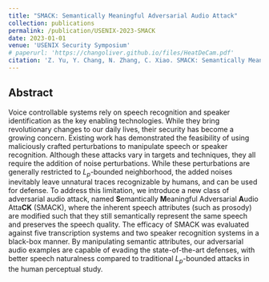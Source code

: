 ```yaml
---
title: "SMACK: Semantically Meaningful Adversarial Audio Attack"
collection: publications
permalink: /publication/USENIX-2023-SMACK
date: 2023-01-01
venue: 'USENIX Security Symposium'
# paperurl: 'https://changoliver.github.io/files/HeatDeCam.pdf'
citation: 'Z. Yu, Y. Chang, N. Zhang, C. Xiao. SMACK: Semantically Meaningful Adversarial Audio Attack. USENIX Security Symposium, 2023'
---
```

## Abstract
Voice controllable systems rely on speech recognition and speaker identification as the key enabling technologies. While they bring revolutionary changes to our daily lives, their security has become a growing concern. Existing work has demonstrated the feasibility of using maliciously crafted perturbations to manipulate speech or speaker recognition. Although these attacks vary in targets and techniques, they all require the addition of noise perturbations. While these perturbations are generally restricted to $L_{p}$-bounded neighborhood, the added noises inevitably leave unnatural traces recognizable by humans, and can be used for defense. To address this limitation, we introduce a new class of adversarial audio attack, named **S**emantically **M**eaningful Adversarial **A**udio Atta**CK** (SMACK), where the inherent speech attributes (such as prosody) are modified such that they still semantically represent the same speech and preserves the speech quality. The efficacy of SMACK was evaluated against five transcription systems and two speaker recognition systems in a black-box manner. By manipulating semantic attributes, our adversarial audio examples are capable of evading the state-of-the-art defenses, with better speech naturalness compared to traditional $L_{p}$-bounded attacks in the human perceptual study.

<!-- + Citation: Zhiyuan Yu, Zhuohang Li, Yuanhaur Chang, Skylar Fong, Jian Liu, and Ning
Zhang. 2022. HeatDeCam: Detecting Hidden Spy Cameras via Thermal
Emissions. In Proceedings of the 2022 ACM SIGSAC Conference on Computer
and Communications Security (CCS ’22), November 7–11, 2022, Los Angeles,
CA, USA. ACM, New York, NY, USA, 17 pages. https://doi.org/10.1145/3548606.3560669 -->
